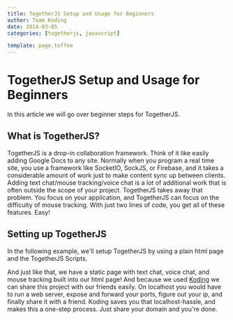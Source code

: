 ```yaml
---
title: TogetherJS Setup and Usage for Beginners
author: Team Koding
date: 2014-03-05
categories: [togetherjs, javascript]

template: page.toffee
---
```


# TogetherJS Setup and Usage for Beginners

In this article we will go over beginner steps for TogetherJS.

## What is TogetherJS?

TogetherJS is a drop-in collaboration framework. Think of it like easily adding Google Docs to any site. Normally when you program a real time site, you use a framework like SocketIO, SockJS, or Firebase, and it takes a considerable amount of work just to make content sync up between clients. Adding text chat/mouse tracking/voice chat is a lot of additional work that is often outside the scope of your project. TogetherJS takes away that problem. You focus on your application, and TogetherJS can focus on the difficulty of mouse tracking. With just two lines of code, you get all of these features. Easy! 

## Setting up TogetherJS

In the following example, we'll setup TogetherJS by using a plain html page and the TogetherJS Scripts. 

And just like that, we have a static page with text chat, voice chat, and mouse tracking built into our html page! And because we used [Koding](https://koding.com) we can share this project with our friends easily. On localhost you would have to run a web server, expose and forward your ports, figure out your ip, and finally share it with a friend. Koding saves you that localhost-hassle, and makes this a one-step process. Just share your domain and you're done. 


